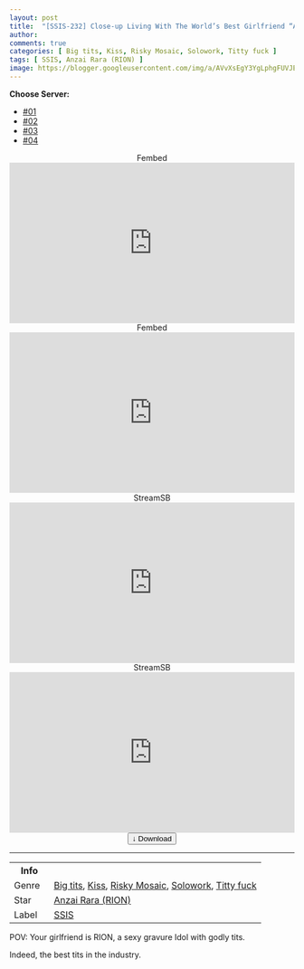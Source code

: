 ```yaml
---
layout: post
title:  "[SSIS-232] Close-up Living With The World’s Best Girlfriend “Anzai Lala” And Her Godly Tits"
author: 
comments: true
categories: [ Big tits, Kiss, Risky Mosaic, Solowork, Titty fuck ]
tags: [ SSIS, Anzai Rara (RION) ]
image: https://blogger.googleusercontent.com/img/a/AVvXsEgY3YgLphgFUVJEOQ6TXtpFsiATLXvd9oQDSkicbMcIS0dxggS6ErND70mEJvJ0p0dW8ngIf9S2Sw5EWSBd9ycFCs7xzDJLjBaTGs5sMXeAi-nh3BnIRMoyvZLbiRdKaXWOMOeVCQvktWuzLGVD006Ny2iHs9KSopr4Rvl-nBjBOeybDlP3ixHrlYlw=s16000
---
```


<div id="utb">
<b>Choose Server:</b>
<ul id="udltb">
<li><a href="#tab1">#01</a></li>
<li><a href="#tab2">#02</a></li>
<li><a href="#tab3">#03</a></li>
<li><a href="#tab4">#04</a></li>
</ul>
<div id="udlctn">
<div id="tab1">
<!--- #01 Start --->
<center>Fembed</center>
<div style="padding-bottom:56.25%; position:relative; display:block; width: 100%">
  <iframe width="100%" height="100%"
    src="https://www.watchjavnow.xyz/v/-kp0qupjr6058ex"
    frameborder="0" allowfullscreen="" style="position:absolute; top:0; left: 0">
  </iframe>
</div>
<!--- #01 End --->
</div>
<div id="tab2">
<!--- #02 Start --->
<center>Fembed</center>
<div style="padding-bottom:56.25%; position:relative; display:block; width: 100%">
  <iframe width="100%" height="100%"
    src="https://embed-media.com/v/enlxpt-2yl7x8gw"
    frameborder="0" allowfullscreen="" style="position:absolute; top:0; left: 0">
  </iframe>
</div>
<!--- #02 End --->
</div>
<div id="tab3">
<!--- #03 Start --->
<center>StreamSB</center>
<div style="padding-bottom:56.25%; position:relative; display:block; width: 100%">
  <iframe width="100%" height="100%"
    src="https://javside.com/e/m3q6yqod0niq.html"
    frameborder="0" allowfullscreen="" style="position:absolute; top:0; left: 0">
  </iframe>
</div>
<!--- #03 End --->
</div>
<div id="tab4">
<!--- #04 Start --->
<center>StreamSB</center>
<div style="padding-bottom:56.25%; position:relative; display:block; width: 100%">
  <iframe width="100%" height="100%"
    src="https://streamsb.net/e/vdiu5wdjvpwb.html"
    frameborder="0" allowfullscreen="" style="position:absolute; top:0; left: 0">
  </iframe>
</div>
<!--- #04 End --->
</div>
</div>
</div>

<center>
<a href="/d/ssis-232">
<button class="btn btn-outline-dark py-2 px-5 d-block w-100 show-comments"><b>&darr;</b> Download</button>
</a>
</center>
<hr />
<table>
  <tr>
    <th>Info</th>
  </tr>
  <tr>
    <td>Genre &nbsp;</td>
    <td> <a href="/categories#Big-tits">Big tits</a>, <a href="/categories#Kiss">Kiss</a>, <a href="/categories#Risky-Mosaic">Risky Mosaic</a>, <a href="/categories#Solowork">Solowork</a>, <a href="/categories#Titty-fuck">Titty fuck</a></td>
  </tr>
  <tr>
    <td>Star</td>
    <td> <a href="/tags#Anzai-Rara-(RION)">Anzai Rara (RION)</a></td>
  </tr>
  <tr>
    <td>Label</td>
    <td> <a href="/tags#SSIS">SSIS</a></td>
  </tr>
</table>

POV: Your girlfriend is RION, a sexy gravure Idol with godly tits.

Indeed, the best tits in the industry.
